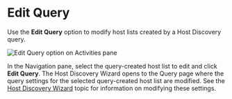 # Edit Query

Use the __Edit Query__ option to modify host lists created by a Host Discovery query.

![Edit Query option on Activities pane](/img/product_docs/accessanalyzer/accessanalyzer/enterpriseauditor/admin/datacollector/powershell/editquery.png)

In the Navigation pane, select the query-created host list to edit and click __Edit Query__. The Host Discovery Wizard opens to the Query page where the query settings for the selected query-created host list are modified. See the [Host Discovery Wizard](/docs/accessanalyzer/accessanalyzer/enterpriseauditor/admin/hostdiscovery/wizard/overview.md) topic for information on modifying these settings.
